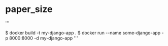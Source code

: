 # paper_size


'''

  $  docker build -t my-django-app .
  $  docker run --name some-django-app -p 8000:8000 -d my-django-app
'''
